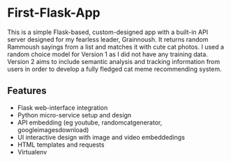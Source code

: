 # First-Flask-App

This is a simple Flask-based, custom-designed app with a built-in API server designed for my fearless leader, Grainnoush. It returns random Rammoush sayings from a list and matches it with cute cat photos. I used a random choice model for Version 1 as I did not have any training data. Version 2 aims to include semantic analysis and tracking information from users in order to develop a fully fledged cat meme recommending system.

## Features

- Flask web-interface integration 
- Python micro-service setup and design
- API embedding (eg youtube, randomcatgenerator, googleimagesdownload)
- UI interactive design with image and video embeddedings
- HTML templates and requests
- Virtualenv

